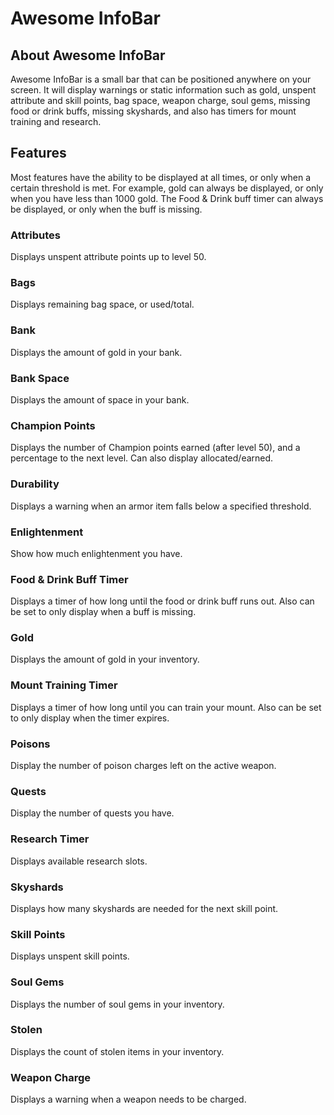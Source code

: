 # Awesome InfoBar

## About Awesome InfoBar
Awesome InfoBar is a small bar that can be positioned anywhere on your screen.  It will display warnings or static information such as gold, unspent attribute and skill points, bag space, weapon charge, soul gems, missing food or drink buffs, missing skyshards, and also has timers for mount training and research.

## Features
Most features have the ability to be displayed at all times, or only when a certain threshold is met.  For example, gold can always be displayed, or only when you have less than 1000 gold.  The Food & Drink buff timer can always be displayed, or only when the buff is missing.

### Attributes
Displays unspent attribute points up to level 50.

### Bags
Displays remaining bag space, or used/total.

### Bank
Displays the amount of gold in your bank.

### Bank Space
Displays the amount of space in your bank.

### Champion Points
Displays the number of Champion points earned (after level 50), and a percentage to the next level.  Can also display allocated/earned.

### Durability
Displays a warning when an armor item falls below a specified threshold.

### Enlightenment
Show how much enlightenment you have.

### Food & Drink Buff Timer
Displays a timer of how long until the food or drink buff runs out.  Also can be set to only display when a buff is missing.

### Gold
Displays the amount of gold in your inventory.

### Mount Training Timer
Displays a timer of how long until you can train your mount.  Also can be set to only display when the timer expires.

### Poisons
Display the number of poison charges left on the active weapon.

### Quests
Display the number of quests you have.

### Research Timer
Displays available research slots.

### Skyshards
Displays how many skyshards are needed for the next skill point.

### Skill Points
Displays unspent skill points.

### Soul Gems
Displays the number of soul gems in your inventory.

### Stolen
Displays the count of stolen items in your inventory.

### Weapon Charge
Displays a warning when a weapon needs to be charged.
